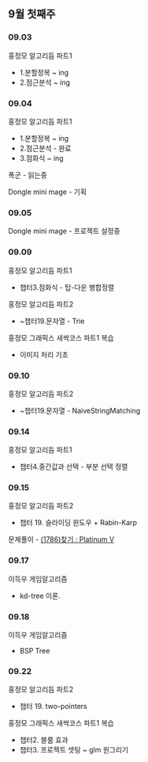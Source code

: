 ## 9월 첫째주

### 09.03

홍정모 알고리듬 파트1

- 1.분할정복 ~ ing
- 2.점근분석 ~ ing

### 09.04

홍정모 알고리듬 파트1

- 1.분할정복 ~ ing
- 2.점근분석 - 완료
- 3.점화식 ~ ing

폭군 - 읽는중

Dongle mini mage - 기획

### 09.05

Dongle mini mage - 프로젝트 설정중

### 09.09

홍정모 알고리듬 파트1

- 챕터3.점화식 - 탑-다운 병합정렬

홍정모 알고리듬 파트2

- ~챕터19.문자열 - Trie

홍정모 그래픽스 새싹코스 파트1 복습

- 이미지 처리 기초

### 09.10

홍정모 알고리듬 파트2

- ~챕터19.문자열 - NaiveStringMatching

### 09.14

홍정모 알고리듬 파트1

- 챕터4.중간값과 선택 - 부분 선택 정렬

### 09.15

홍정모 알고리듬 파트2

- 챕터 19. 슬라이딩 윈도우 + Rabin-Karp

문제풀이 - [(1786)찾기 : Platinum V](https://www.acmicpc.net/problem/1786)

### 09.17

이득우 게임알고리즘

- kd-tree 이론.

### 09.18

이득우 게임알고리즘

- BSP Tree

### 09.22

홍정모 알고리듬 파트2

- 챕터 19. two-pointers

홍정모 그래픽스 새싹코스 파트1 복습

- 챕터2. 블룸 효과
- 챕터3. 프로젝트 셋팅 ~ glm 원그리기